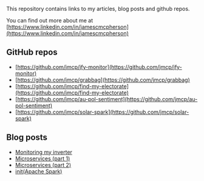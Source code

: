 This repository contains links to my articles, blog posts and github repos.

You can find out more about me at [https://www.linkedin.com/in/jamescmcpherson](https://www.linkedin.com/in/jamescmcpherson)


GitHub repos
------------
* [https://github.com/jmcp/jfy-monitor](https://github.com/jmcp/jfy-monitor)
* [https://github.com/jmcp/grabbag](https://github.com/jmcp/grabbag)
* [https://github.com/jmcp/find-my-electorate](https://github.com/jmcp/find-my-electorate)
* [https://github.com/jmcp/au-pol-sentiment](https://github.com/jmcp/au-pol-sentiment)
* [https://github.com/jmcp/solar-spark](https://github.com/jmcp/solar-spark)


Blog posts
----------
* [Monitoring my inverter](https://www.jmcpdotcom.com/blog/posts/2018-04-03-monitoring-my-inverter/)
* [Microservices (part 1)](https://www.jmcpdotcom.com/blog/posts/2019-09-27-microservices-part-1/)
* [Microservices (part 2)](https://www.jmcpdotcom.com/blog/posts/2019-10-04-microservices-part-2/)
* [init(Apache Spark)](https://www.jmcpdotcom.com/blog/posts/2019-10-11-apache-spark-init/)

